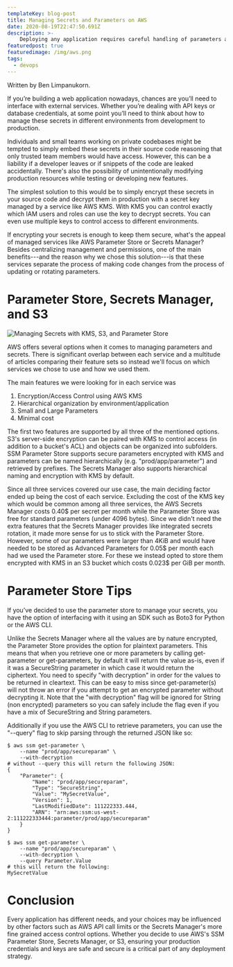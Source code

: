 ```yaml
---
templateKey: blog-post
title: Managing Secrets and Parameters on AWS
date: 2020-08-19T22:47:50.691Z
description: >-
    Deploying any application requires careful handling of parameters and secrets.  AWS provides several options to help manage changes and secure access to critical secrets.
featuredpost: true
featuredimage: /img/aws.png
tags:
  - devops
---
```

Written by Ben Limpanukorn.

If you’re building a web application nowadays, chances are you’ll need to interface with external services.  Whether you’re dealing with API keys or database credentials, at some point you’ll need to think about how to manage these secrets in different environments from development to production.

Individuals and small teams working on private codebases might be tempted to simply embed these secrets in their source code reasoning that only trusted team members would have access.  However, this can be a liability if a developer leaves or if snippets of the code are leaked accidentally.  There's also the possibility of unintentionally modifying production resources while testing or developing new features.

The simplest solution to this would be to simply encrypt these secrets in your source code and decrypt them in production with a secret key managed by a service like AWS KMS.  With KMS you can control exactly which IAM users and roles can use the key to decrypt secrets.  You can even use multiple keys to control access to different environments.

If encrypting your secrets is enough to keep them secure, what's the appeal of managed services like AWS Parameter Store or Secrets Manager?  Besides centralizing management and permissions, one of the main benefits---and the reason why we chose this solution---is that these services separate the process of making code changes from the process of updating or rotating parameters.

# Parameter Store, Secrets Manager, and S3

![Managing Secrets with KMS, S3, and Parameter Store](/img/aws-managing-secrets-diagram.svg)

AWS offers several options when it comes to managing parameters and secrets.  There is significant overlap between each service and a multitude of articles comparing their feature sets so instead we'll focus on which services we chose to use and how we used them.

The main features we were looking for in each service was

1. Encryption/Access Control using AWS KMS
2. Hierarchical organization by environment/application
3. Small and Large Parameters
3. Minimal cost

The first two features are supported by all three of the mentioned options.  S3's server-side encryption can be paired with KMS to control access (in addition to a bucket's ACL) and objects can be organized into subfolders.  SSM Parameter Store supports secure parameters encrypted with KMS and parameters can be named hierarchically (e.g. "prod/app/parameter") and retrieved by prefixes.  The Secrets Manager also supports hierarchical naming and encryption with KMS by default.

Since all three services covered our use case, the main deciding factor ended up being the cost of each service.  Excluding the cost of the KMS key which would be common among all three services, the AWS Secrets Manager costs 0.40$ per secret per month while the Parameter Store was free for standard parameters (under 4096 bytes).  Since we didn't need the extra features that the Secrets Manager provides like integrated secrets rotation, it made more sense for us to stick with the Parameter Store.  However, some of our parameters were larger than 4KiB and would have needed to be stored as Advanced Parameters for 0.05$ per month each had we used the Parameter store.  For these we instead opted to store them encrypted with KMS in an S3 bucket which costs 0.023$ per GiB per month.

# Parameter Store Tips

If you’ve decided to use the parameter store to manage your secrets, you have the option of interfacing with it using an SDK such as Boto3 for Python or the AWS CLI.

Unlike the Secrets Manager where all the values are by nature encrypted, the Parameter Store provides the option for plaintext parameters. This means that when you retrieve one or more parameters by calling get-parameter or get-parameters, by default it will return the value as-is, even if it was a SecureString parameter in which case it would return the ciphertext. You need to specify "with decryption" in order for the values to be returned in cleartext.  This can be easy to miss since get-parameter(s) will not throw an error if you attempt to get an encrypted parameter without decrypting it.  Note that the "with decryption" flag will be ignored for String (non encrypted) parameters so you can safely include the flag even if you have a mix of SecureString and String parameters.

Additionally if you use the AWS CLI to retrieve parameters, you can use the "--query" flag to skip parsing through the returned JSON like so:


```
$ aws ssm get-parameter \
    --name "prod/app/secureparam" \
    --with-decryption
# without --query this will return the following JSON:
{
    "Parameter": {
        "Name": "prod/app/secureparam",
        "Type": "SecureString",
        "Value": "MySecretValue",
        "Version": 1,
        "LastModifiedDate": 111222333.444,
        "ARN": "arn:aws:ssm:us-west-2:111222333444:parameter/prod/app/secureparam"
    }
}
```
```
$ aws ssm get-parameter \
    --name "prod/app/secureparam" \
    --with-decryption \
    --query Parameter.Value
# this will return the following:
MySecretValue
```

# Conclusion

Every application has different needs, and your choices may be influenced by other factors such as AWS API call limits or the Secrets Manager's more fine grained access control options.  Whether you decide to use AWS's SSM Parameter Store, Secrets Manager, or S3, ensuring your production credentials and keys are safe and secure is a critical part of any deployment strategy.

